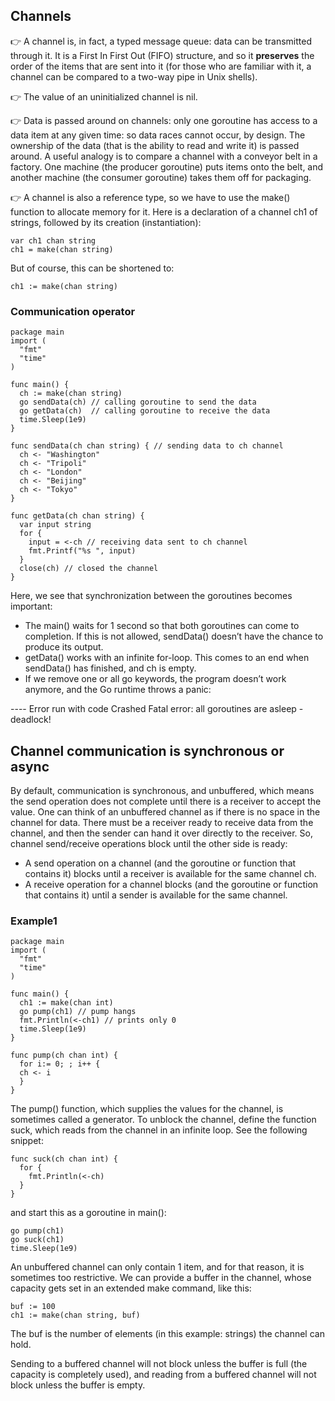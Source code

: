 ## Channels 

👉 A channel is, in fact, a typed message queue: data can be transmitted through it. 
   It is a First In First Out (FIFO) structure, 
   and so it **preserves** the order of the items that are sent into it (for those who are familiar with it, a channel can be compared to a two-way pipe in Unix shells).

👉 The value of an uninitialized channel is nil.

👉 Data is passed around on channels: only one goroutine has access to a data item at any given time: so data races cannot occur, by design.
   The ownership of the data (that is the ability to read and write it) is passed around. A useful analogy is to compare a channel with a conveyor belt in a factory. 
   One machine (the producer goroutine) puts items onto the belt, and another machine (the consumer goroutine) takes them off for packaging.

👉 A channel is also a reference type, so we have to use the make() function to allocate memory for it. Here is a declaration of a channel ch1 of strings, followed by its creation (instantiation):

```golang
var ch1 chan string
ch1 = make(chan string)
```

But of course, this can be shortened to:

```
ch1 := make(chan string)
```

### Communication operator

```golang
package main
import (
  "fmt"
  "time"
)

func main() {
  ch := make(chan string)
  go sendData(ch) // calling goroutine to send the data
  go getData(ch)  // calling goroutine to receive the data
  time.Sleep(1e9)  
}

func sendData(ch chan string) { // sending data to ch channel
  ch <- "Washington"
  ch <- "Tripoli"
  ch <- "London"
  ch <- "Beijing"
  ch <- "Tokyo"
}

func getData(ch chan string) {
  var input string
  for {
    input = <-ch // receiving data sent to ch channel
    fmt.Printf("%s ", input)
  }
  close(ch) // closed the channel
}
```
Here, we see that synchronization between the goroutines becomes important:

- The main() waits for 1 second so that both goroutines can come to completion. If this is not allowed, sendData() doesn’t have the chance to produce its output.
- getData() works with an infinite for-loop. This comes to an end when sendData() has finished, and ch is empty.
- If we remove one or all go keywords, the program doesn’t work anymore, and the Go runtime throws a panic:

---- Error run <path> with code Crashed Fatal error: all goroutines are asleep - deadlock!

## Channel communication is synchronous or async 

By default, communication is synchronous, and unbuffered, which means the send operation does not complete until there is a receiver to accept the value. One can think of an unbuffered channel as if there is no space in the channel for data. There must be a receiver ready to receive data from the channel, and then the sender can hand it over directly to the receiver. So, channel send/receive operations block until the other side is ready:

- A send operation on a channel (and the goroutine or function that contains it) blocks until a receiver is available for the same channel ch.
- A receive operation for a channel blocks (and the goroutine or function that contains it) until a sender is available for the same channel.

### Example1

```golang
package main
import (
  "fmt"
  "time"
)

func main() {
  ch1 := make(chan int)
  go pump(ch1) // pump hangs
  fmt.Println(<-ch1) // prints only 0
  time.Sleep(1e9)
}

func pump(ch chan int) {
  for i:= 0; ; i++ {
  ch <- i
  }
}
```

The pump() function, which supplies the values for the channel, is sometimes called a generator. To unblock the channel, define the function suck, which reads from the channel in an infinite loop. See the following snippet:

```golang
func suck(ch chan int) {
  for {
    fmt.Println(<-ch)
  }
}
```
and start this as a goroutine in main():

```
go pump(ch1)
go suck(ch1)
time.Sleep(1e9)
```

An unbuffered channel can only contain 1 item, and for that reason, it is sometimes too restrictive. We can provide a buffer in the channel, whose capacity gets set in an extended make command, like this:

```
buf := 100
ch1 := make(chan string, buf)
```

The buf is the number of elements (in this example: strings) the channel can hold.

Sending to a buffered channel will not block unless the buffer is full (the capacity is completely used), and reading from a buffered channel will not block unless the buffer is empty.



